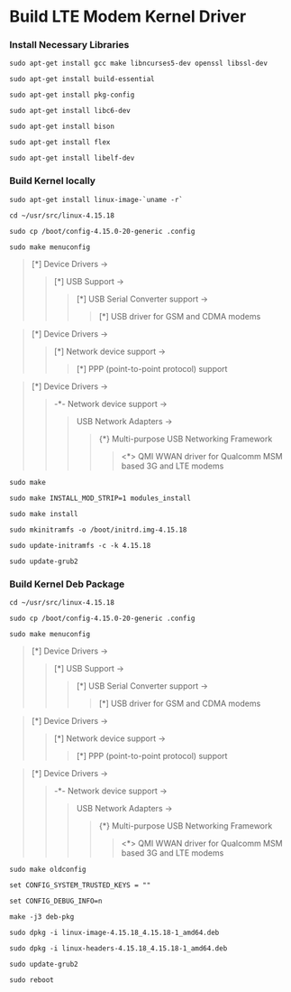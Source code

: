 # Build LTE Modem Kernel Driver
### Install Necessary Libraries
```sudo apt-get install gcc make libncurses5-dev openssl libssl-dev```

```sudo apt-get install build-essential```

```sudo apt-get install pkg-config```

```sudo apt-get install libc6-dev```

```sudo apt-get install bison```

```sudo apt-get install flex```

```sudo apt-get install libelf-dev```

### Build Kernel locally
``` sudo apt-get install linux-image-`uname -r` ```

```cd ~/usr/src/linux-4.15.18```

```sudo cp /boot/config-4.15.0-20-generic .config```

```sudo make menuconfig```

>[\*] Device Drivers → 
>>[\*] USB Support → 
>>>[\*] USB Serial Converter support → 
>>>>[\*] USB driver for GSM and CDMA modems 

>[\*] Device Drivers → 
>>[\*] Network device support → 
>>>[\*] PPP (point-to-point protocol) support 

 			
>[\*] Device Drivers → 
>>-\*- Network device support → 
>>>USB Network Adapters → 
>>>>{\*} Multi-purpose USB Networking Framework 
>>>>><\*> QMI WWAN driver for Qualcomm MSM based 3G and LTE modems

```sudo make```

```sudo make INSTALL_MOD_STRIP=1 modules_install```

```sudo make install```

```sudo mkinitramfs -o /boot/initrd.img-4.15.18```

```sudo update-initramfs -c -k 4.15.18```

```sudo update-grub2```

### Build Kernel Deb Package
```cd ~/usr/src/linux-4.15.18```

```sudo cp /boot/config-4.15.0-20-generic .config```

```sudo make menuconfig```

>[\*] Device Drivers → 
>>[\*] USB Support → 
>>>[\*] USB Serial Converter support → 
>>>>[\*] USB driver for GSM and CDMA modems 

>[\*] Device Drivers → 
>>[\*] Network device support → 
>>>[\*] PPP (point-to-point protocol) support 

 			
>[\*] Device Drivers → 
>>-\*- Network device support → 
>>>USB Network Adapters → 
>>>>{\*} Multi-purpose USB Networking Framework 
>>>>><\*> QMI WWAN driver for Qualcomm MSM based 3G and LTE modems

```sudo make oldconfig```

```set CONFIG_SYSTEM_TRUSTED_KEYS = ""```

```set CONFIG_DEBUG_INFO=n```

```make -j3 deb-pkg```

```sudo dpkg -i linux-image-4.15.18_4.15.18-1_amd64.deb```

```sudo dpkg -i linux-headers-4.15.18_4.15.18-1_amd64.deb```

```sudo update-grub2```

```sudo reboot```

